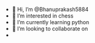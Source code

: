 - 👋 Hi, I’m @Bhanuprakash5884
- 👀 I’m interested in chess 
- 🌱 I’m currently learning python
- 💞️ I’m looking to collaborate on 
-
<!---
Bhanuprakash5884/Bhanuprakash5884 is a ✨ special ✨ repository because its `README.md` (this file) appears on your GitHub profile.
You can click the Preview link to take a look at your changes.
--->

